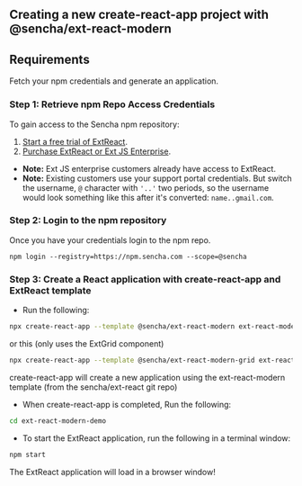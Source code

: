 ## Creating a new create-react-app project with @sencha/ext-react-modern

## Requirements
Fetch your npm credentials and generate an application.

### Step 1: Retrieve npm Repo Access Credentials
To gain access to the Sencha npm repository:

1. [Start a free trial of ExtReact](https://www.sencha.com/products/extreact/evaluate/).
2. [Purchase ExtReact or Ext JS Enterprise](https://www.sencha.com/store/).

* **Note:** Ext JS enterprise customers already have access to ExtReact.
* **Note:** Existing customers use your support portal credentials. But switch the username, `@` character with `'..'` two periods, so the username would look something like this after it's converted: `name..gmail.com`.

### Step 2: Login to the npm repository
Once you have your credentials login to the npm repo.

```
npm login --registry=https://npm.sencha.com --scope=@sencha
```

### Step 3: Create a React application with create-react-app and ExtReact template

- Run the following:

```sh
npx create-react-app --template @sencha/ext-react-modern ext-react-modern-demo
```

or this (only uses the ExtGrid component)

```sh
npx create-react-app --template @sencha/ext-react-modern-grid ext-react-modern-grid-demo
```

create-react-app will create a new application using the ext-react-modern template
(from the sencha/ext-react git repo)

- When create-react-app is completed, Run the following:

```sh
cd ext-react-modern-demo
```

- To start the ExtReact application, run the following in a terminal window:

```sh
npm start
```

The ExtReact application will load in a browser window!
